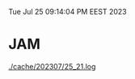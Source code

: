 Tue Jul 25 09:14:04 PM EEST 2023
# JAM
<a href='./cache/202307/25_21.log'>./cache/202307/25_21.log</a>
